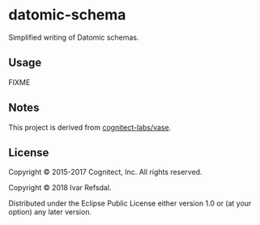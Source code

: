 # datomic-schema

Simplified writing of Datomic schemas.

## Usage

FIXME

## Notes

This project is derived from [cognitect-labs/vase](https://github.com/cognitect-labs/vase).

## License

Copyright © 2015-2017 Cognitect, Inc. All rights reserved.

Copyright © 2018 Ivar Refsdal.

Distributed under the Eclipse Public License either version 1.0 or (at
your option) any later version.
